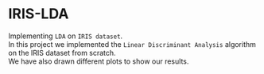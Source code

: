 # IRIS-LDA
Implementing `LDA` on `IRIS dataset`.<br>
In this project we implemented the `Linear Discriminant Analysis` algorithm on the IRIS dataset from scratch.<br>
We have also drawn different plots to show our results.
